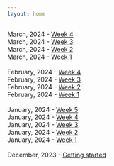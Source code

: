 ```yaml
---
layout: home
---
```



March, 2024 - [Week 4](/devlog/mar24-week-4.md)<br>
March, 2024 - [Week 3](/devlog/mar24-week-3.md)<br>
March, 2024 - [Week 2](/devlog/mar24-week-2.md)<br>
March, 2024 - [Week 1](/devlog/mar24-week-1.md)<br>
<br>
February, 2024 - [Week 4](/devlog/feb24-week-4.md)<br>
February, 2024 - [Week 3](/devlog/feb24-week-3.md)<br>
February, 2024 - [Week 2](/devlog/feb24-week-2.md)<br>
February, 2024 - [Week 1](/devlog/feb24-week-1.md)<br>
<br>
January, 2024 - [Week 5](/devlog/jan24-week-5)<br>
January, 2024 - [Week 4](/devlog/jan24-week-4)<br>
January, 2024 - [Week 3](/devlog/jan24-week-3)<br>
January, 2024 - [Week 2](/devlog/jan24-week-2)<br>
January, 2024 - [Week 1](/devlog/jan24-week-1)<br>
<br>
December, 2023 - [Getting started](/devlog/setup-logs)<br><br>